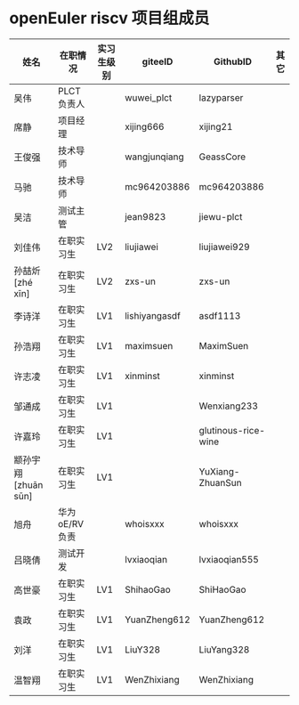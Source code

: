 # openEuler riscv 项目组成员

| 姓名                   | 在职情况   | 实习生级别 | giteeID       | GithubID            | 其它 |
| ---------------------- | ---------- | ---------- | ------------- | ------------------- | ---- |
| 吴伟                   | PLCT负责人 |            | wuwei_plct    | lazyparser |      |
| 席静                   | 项目经理   |            | xijing666     | xijing21            |      |
| 王俊强                 | 技术导师   |            | wangjunqiang | GeassCore |      |
| 马驰                   | 技术导师   |            | mc964203886   | mc964203886         |      |
| 吴洁                   | 测试主管   |            | jean9823      | jiewu-plct          |      |
| 刘佳伟                 | 在职实习生 | LV2        | liujiawei     | liujiawei929        |      |
| 孙喆炘  [zhé xīn]      | 在职实习生 | LV2        | zxs-un      | zxs-un              |      |
| 李诗洋                 | 在职实习生 | LV1 | lishiyangasdf | asdf1113            |      |
| 孙浩翔                 | 在职实习生 | LV1 | maximsuen     | MaximSuen           |      |
| 许志凌                 | 在职实习生 | LV1 | xinminst  | xinminst            |      |
| 邹通成                 | 在职实习生 | LV1 |               | Wenxiang233         |      |
| 许嘉玲                 | 在职实习生 | LV1 |               | glutinous-rice-wine |      |
| 颛孙宇翔   [zhuān sūn] | 在职实习生 | LV1 |               | YuXiang-ZhuanSun    |      |
| 旭舟                 | 华为 oE/RV 负责       |  | whoisxxx      |      whoisxxx      |      |
| 吕晓倩                 | 测试开发       |  | lvxiaoqian      |      lvxiaoqian555      |      |
| 高世豪                 | 在职实习生 | LV1 | ShihaoGao     | ShiHaoGao           |    |
| 袁政                   |在职实习生  | LV1 | YuanZheng612  | YuanZheng612        |     |
| 刘洋                 | 在职实习生 | LV1 | LiuY328     | LiuYang328           |    |
| 温智翔                 |在职实习生  | LV1 | WenZhixiang   | WenZhixiang      |     |

